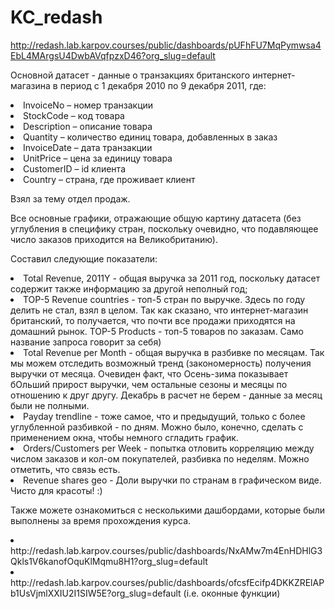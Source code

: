 # KC_redash

http://redash.lab.karpov.courses/public/dashboards/pUFhFU7MqPymwsa4EbL4MArgsU4DwbAVqfpzxD46?org_slug=default

Основной датасет - данные о транзакциях британского интернет-магазина в период с 1 декабря 2010 по 9 декабря 2011, где:

<li> InvoiceNo – номер транзакции
<li> StockCode – код товара
<li> Description – описание товара
<li> Quantity – количество единиц товара, добавленных в заказ
<li> InvoiceDate – дата транзакции 
<li> UnitPrice – цена за единицу товара
<li> CustomerID – id клиента
<li> Country – страна, где проживает клиент
  
Взял за тему отдел продаж.

Все основные графики, отражающие общую картину датасета (без углубления в специфику стран, поскольку очевидно, что подавляющее число заказов приходится на Великобританию).

Составил следующие показатели:

<li> Total Revenue, 2011Y - общая выручка за 2011 год, поскольку датасет содержит также информацию за другой неполный год;
<li> TOP-5 Revenue countries - топ-5 стран по выручке. Здесь по году делить не стал, взял в целом. Так как сказано, что интернет-магазин британский, то получается, что почти все продажи приходятся на домашний рынок.
TOP-5 Products - топ-5 товаров по заказам. Само название запроса говорит за себя)
<li> Total Revenue per Month - общая выручка в разбивке по месяцам. Так мы можем отследить возможный тренд (закономерность) получения выручки от месяца. Очевиден факт, что Осень-зима показывает бОльший прирост выручки, чем остальные сезоны и месяцы по отношению к друг другу. Декабрь в расчет не берем - данные за месяц были не полными.
<li> Payday trendline - тоже самое, что и предыдущий, только с более углубленной разбивкой - по дням. Можно было, конечно, сделать с применением окна, чтобы немного сгладить график.
<li> Orders/Customers per Week - попытка отловить корреляцию между числом заказов и кол-ом покупателей, разбивка по неделям. Можно отметить, что связь есть.
<li> Revenue shares geo - Доли выручки по странам в графическом виде. Чисто для красоты! :) 

  
Также можете ознакомиться с несколькими дашбордами, которые были выполнены за время прохождения курса.
  
<li> http://redash.lab.karpov.courses/public/dashboards/NxAMw7m4EnHDHlG3Qkls1V6kanofOquKlMqmu8H1?org_slug=default
<li> http://redash.lab.karpov.courses/public/dashboards/ofcsfEcifp4DKKZRElAPb1UsVjmlXXIU2I1SIW5E?org_slug=default (i.e. оконные функции)
 
